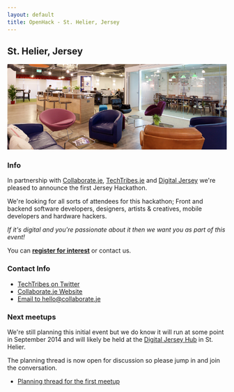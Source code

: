 ```yaml
---
layout: default
title: OpenHack - St. Helier, Jersey
---
```


## St. Helier, Jersey

![The Digital Jersey Hub in St. Helier, Jersey](/st_helier/hubphoto1.png)

### Info

In partnership with [Collaborate.je](http://collaborate.je/), [TechTribes.je](http://techtribes.je/) and [Digital Jersey](http://www.digital.je/) we're pleased to announce the first Jersey Hackathon.

We're looking for all sorts of attendees for this hackathon; Front and backend software developers, designers, artists & creatives, mobile developers and hardware hackers. 

*If it's digital and you're passionate about it then we want you as part of this event!*

You can **[register for interest](https://docs.google.com/forms/d/1jkc5MzXG-ZG-KuYCvw_fwC30KVZ172xXI4gstktGSJk/)** or contact us.

### Contact Info

* [TechTribes on Twitter](https://twitter.com/techtribesje)
* [Collaborate.je Website](http://collaborate.je/contact/)
* [Email to hello@collaborate.je](mailto:hello@collaborate.je)

### Next meetups

We're still planning this initial event but we do know it will run at some point in September 2014 and will likely be held at the [Digital Jersey Hub](http://www.digital.je/hub) in St. Helier.

The planning thread is now open for discussion so please jump in and join the conversation. 

* [Planning thread for the first meetup](http://collaborate.je/2014/05/jersey-hackathon-sept-2014/)
